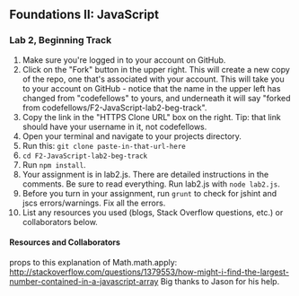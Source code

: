 ## Foundations II: JavaScript
### Lab 2, Beginning Track

1. Make sure you're logged in to your account on GitHub.
2. Click on the "Fork" button in the upper right. This will create a new copy of the repo, one that's associated with your account. This will take you to your account on GitHub - notice that the name in the upper left has changed from "codefellows" to yours, and underneath it will say "forked from codefellows/F2-JavaScript-lab2-beg-track".
3. Copy the link in the "HTTPS Clone URL" box on the right. Tip: that link should have your username in it, not codefellows.
4. Open your terminal and navigate to your projects directory.
5. Run this: `git clone paste-in-that-url-here`
6. `cd F2-JavaScript-lab2-beg-track`
7. Run `npm install`.
8. Your assignment is in lab2.js. There are detailed instructions in the
comments. Be sure to read everything. Run lab2.js with `node lab2.js`.
9. Before you turn in your assignment, run `grunt` to check for jshint and jscs errors/warnings. Fix all the errors.
10. List any resources you used (blogs, Stack Overflow questions, etc.) or collaborators below.


#### Resources and Collaborators
props to this explanation of Math.math.apply: http://stackoverflow.com/questions/1379553/how-might-i-find-the-largest-number-contained-in-a-javascript-array
Big thanks to Jason for his help.
